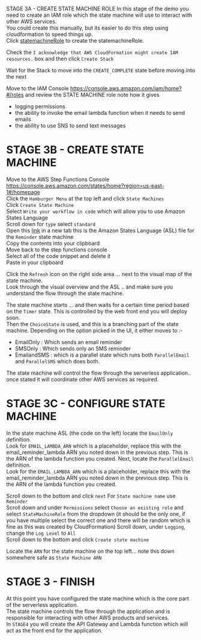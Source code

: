  STAGE 3A - CREATE STATE MACHINE ROLE
In this stage of the demo you need to create an IAM role which the state machine will use to interact with other AWS services.  
You could create this manually, but its easier to do this step using cloudformation to speed things up.  
Click  [statemachineRole](https://us-east-1.console.aws.amazon.com/cloudformation/home?region=us-east-1#/stacks/quickcreate?templateUrl=https%3A%2F%2Faws-wordpress-evolution.s3.amazonaws.com%2Fstatemachine.yml&stackName=statemachine) to create the statemachineRole.

Check the `I acknowledge that AWS CloudFormation might create IAM resources.` box and then click `Create Stack`  

Wait for the Stack to move into the `CREATE_COMPLETE` state before moving into the next 

Move to the IAM Console https://console.aws.amazon.com/iam/home?#/roles and review the STATE MACHINE role
note how it gives 

- logging permissions
- the ability to invoke the email lambda function when it needs to send emails
- the ability to use SNS to send text messages

# STAGE 3B - CREATE STATE MACHINE
Move to the AWS Step Functions Console https://console.aws.amazon.com/states/home?region=us-east-1#/homepage  
Click the `Hamburger Menu` at the top left and click `State Machines`  
Click `Create State Machine`  
Select `Write your workflow in code` which will allow you to use Amazon States Language  
Scroll down
for `type` select `standard`  
Open this [link](https://github.com/profebass99/serverless/blob/main/SEVERLESS_F_END/ASL.json) in a new tab 
this is the Amazon States Language (ASL) file for the `Reminder` state machine  
Copy the contents into your clipboard   
Move back to the step functions console   
Select all of the code snippet and delete it  
Paste in your clipboard  

Click the `Refresh` icon on the right side area ... next to the visual map of the state machine.  
Look through the visual overview and the ASL .. and make sure you understand the flow through the state machine.  

The state machine starts ... and then waits for a certain time period based on the `Timer` state. This is controlled by the web front end you will deploy soon.  
Then the `ChoiceState` is used, and this is a branching part of the state machine. Depending on the option picked in the UI, it either moves to :-

- EmailOnly : Which sends an email reminder
- SMSOnly : Which sends only an SMS reminder
- EmailandSMS : which is a parallel state which runs both `ParallelEmail` and `ParallelSMS` which does both.  

The state machine will control the flow through the serverless application.. once stated it will coordinate other AWS services as required.  

# STAGE 3C - CONFIGURE STATE MACHINE 
In the state machine ASL (the code on the left) locate the `EmailOnly` definition.  
Look for `EMAIL_LAMBDA_ARN` which is a placeholder, replace this with the email_reminder_lambda ARN you noted down in the previous step. This is the ARN of the lambda function you created.
Next, locate the `ParallelEmail` definition.  
Look for the `EMAIL_LAMBDA_ARN` which is a placeholder, replace this with the email_reminder_lambda ARN you noted down in the previous step. This is the ARN of the lambda function you created.  

Scroll down to the bottom and click `next` 
For `State machine name` use `Reminder`  
Scroll down and under `Permissions` select `Choose an existing role` and select `StateMachineRole` from the dropdown (it should be the only one, if you have multiple select the correct one and there will be random which is fine as this was created by CloudFormation)
Scroll down, under `Logging`, change the `Log Level` to `All`  
Scroll down to the bottom and click `Create state machine`  

Locate the `ARN` for the state machine on the top left... note this down somewhere safe as `State Machine ARN`  


# STAGE 3 - FINISH
At this point you have configured the state machine which is the core part of the serverless application.  
The state machine controls the flow through the application and is responsible for interacting with other AWS products and services.  
In `STAGE4` you will create the API Gateway and Lambda function which will act as the front end for the application.  

